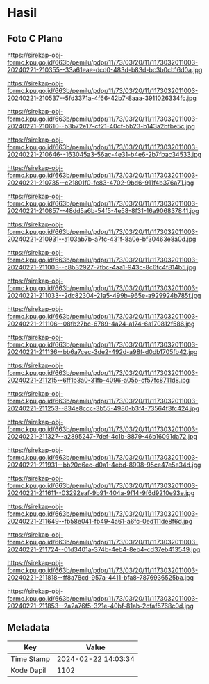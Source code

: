# Hasil

## Foto C Plano

https://sirekap-obj-formc.kpu.go.id/663b/pemilu/pdpr/11/73/03/20/11/1173032011003-20240221-210355--33a61eae-dcd0-483d-b83d-bc3b0cb16d0a.jpg

https://sirekap-obj-formc.kpu.go.id/663b/pemilu/pdpr/11/73/03/20/11/1173032011003-20240221-210537--5fd3371a-4f66-42b7-8aaa-3911026334fc.jpg

https://sirekap-obj-formc.kpu.go.id/663b/pemilu/pdpr/11/73/03/20/11/1173032011003-20240221-210610--b3b72e17-cf21-40cf-bb23-b143a2bfbe5c.jpg

https://sirekap-obj-formc.kpu.go.id/663b/pemilu/pdpr/11/73/03/20/11/1173032011003-20240221-210646--163045a3-56ac-4e31-b4e6-2b7fbac34533.jpg

https://sirekap-obj-formc.kpu.go.id/663b/pemilu/pdpr/11/73/03/20/11/1173032011003-20240221-210735--c21801f0-fe83-4702-9bd6-911f4b376a71.jpg

https://sirekap-obj-formc.kpu.go.id/663b/pemilu/pdpr/11/73/03/20/11/1173032011003-20240221-210857--48dd5a6b-54f5-4e58-8f31-16a906837841.jpg

https://sirekap-obj-formc.kpu.go.id/663b/pemilu/pdpr/11/73/03/20/11/1173032011003-20240221-210931--a103ab7b-a7fc-431f-8a0e-bf30463e8a0d.jpg

https://sirekap-obj-formc.kpu.go.id/663b/pemilu/pdpr/11/73/03/20/11/1173032011003-20240221-211003--c8b32927-7fbc-4aa1-943c-8c6fc4f814b5.jpg

https://sirekap-obj-formc.kpu.go.id/663b/pemilu/pdpr/11/73/03/20/11/1173032011003-20240221-211033--2dc82304-21a5-499b-965e-a929924b785f.jpg

https://sirekap-obj-formc.kpu.go.id/663b/pemilu/pdpr/11/73/03/20/11/1173032011003-20240221-211106--08fb27bc-6789-4a24-a174-6a170812f586.jpg

https://sirekap-obj-formc.kpu.go.id/663b/pemilu/pdpr/11/73/03/20/11/1173032011003-20240221-211136--bb6a7cec-3de2-492d-a98f-d0db1705fb42.jpg

https://sirekap-obj-formc.kpu.go.id/663b/pemilu/pdpr/11/73/03/20/11/1173032011003-20240221-211215--6ff1b3a0-31fb-4096-a05b-cf57fc8711d8.jpg

https://sirekap-obj-formc.kpu.go.id/663b/pemilu/pdpr/11/73/03/20/11/1173032011003-20240221-211253--834e8ccc-3b55-4980-b3f4-73564f3fc424.jpg

https://sirekap-obj-formc.kpu.go.id/663b/pemilu/pdpr/11/73/03/20/11/1173032011003-20240221-211327--a2895247-7def-4c1b-8879-46b16091da72.jpg

https://sirekap-obj-formc.kpu.go.id/663b/pemilu/pdpr/11/73/03/20/11/1173032011003-20240221-211931--bb20d6ec-d0a1-4ebd-8998-95ce47e5e34d.jpg

https://sirekap-obj-formc.kpu.go.id/663b/pemilu/pdpr/11/73/03/20/11/1173032011003-20240221-211611--03292eaf-9b91-404a-9f14-9f6d9210e93e.jpg

https://sirekap-obj-formc.kpu.go.id/663b/pemilu/pdpr/11/73/03/20/11/1173032011003-20240221-211649--fb58e041-fb49-4a61-a6fc-0ed111de8f6d.jpg

https://sirekap-obj-formc.kpu.go.id/663b/pemilu/pdpr/11/73/03/20/11/1173032011003-20240221-211724--01d3401a-374b-4eb4-8eb4-cd37eb413549.jpg

https://sirekap-obj-formc.kpu.go.id/663b/pemilu/pdpr/11/73/03/20/11/1173032011003-20240221-211818--ff8a78cd-957a-4411-bfa8-7876936525ba.jpg

https://sirekap-obj-formc.kpu.go.id/663b/pemilu/pdpr/11/73/03/20/11/1173032011003-20240221-211853--2a2a76f5-321e-40bf-81ab-2cfaf5768c0d.jpg


## Metadata

| Key        | Value               |
| ---------- | ------------------- |
| Time Stamp | 2024-02-22 14:03:34 |
| Kode Dapil | 1102                |



